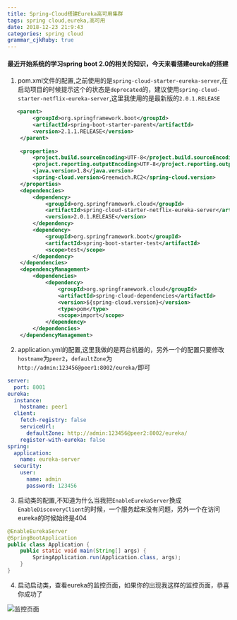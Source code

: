 ```yaml
---
title: Spring-Cloud搭建Eureka高可用集群
tags: spring cloud,eureka,高可用
date: 2018-12-23 21:9:43
categories: spring cloud
grammar_cjkRuby: true
---
```

#### 最近开始系统的学习spring boot 2.0的相关的知识，今天来看搭建eureka的搭建

1. pom.xml文件的配置,之前使用的是`spring-cloud-starter-eureka-server`,在启动项目的时候提示这个的状态是`deprecated`的，建议使用`spring-cloud-starter-netflix-eureka-server`,这里我使用的是最新版的`2.0.1.RELEASE`

``` xml
   <parent>
        <groupId>org.springframework.boot</groupId>
        <artifactId>spring-boot-starter-parent</artifactId>
        <version>2.1.1.RELEASE</version>
    </parent>
	
    <properties>
        <project.build.sourceEncoding>UTF-8</project.build.sourceEncoding>
        <project.reporting.outputEncoding>UTF-8</project.reporting.outputEncoding>
        <java.version>1.8</java.version>
        <spring-cloud.version>Greenwich.RC2</spring-cloud.version>
    </properties>
    <dependencies>
        <dependency>
            <groupId>org.springframework.cloud</groupId>
            <artifactId>spring-cloud-starter-netflix-eureka-server</artifactId>
            <version>2.0.1.RELEASE</version>
        </dependency>
        <dependency>
            <groupId>org.springframework.boot</groupId>
            <artifactId>spring-boot-starter-test</artifactId>
            <scope>test</scope>
        </dependency>
    </dependencies>
    <dependencyManagement>
        <dependencies>
            <dependency>
                <groupId>org.springframework.cloud</groupId>
                <artifactId>spring-cloud-dependencies</artifactId>
                <version>${spring-cloud.version}</version>
                <type>pom</type>
                <scope>import</scope>
            </dependency>
        </dependencies>
    </dependencyManagement>
```

2. application.yml的配置,这里我做的是两台机器的，另外一个的配置只要修改`hostname`为`peer2`，`defaultZone`为`http://admin:123456@peer1:8002/eureka/`即可

``` yml
server:
  port: 8001
eureka:
  instance:
    hostname: peer1
  client:
    fetch-registry: false
    serviceUrl:
      defaultZone: http://admin:123456@peer2:8002/eureka/
    register-with-eureka: false
spring:
  application:
    name: eureka-server
  security:
    user:
      name: admin
      password: 123456
```

3. 启动类的配置,不知道为什么当我把`EnableEurekaServer`换成`EnableDiscoveryClient`的时候，一个服务起来没有问题，另外一个在访问eureka的时候始终是404

``` java
@EnableEurekaServer
@SpringBootApplication
public class Application {
	public static void main(String[] args) {
		SpringApplication.run(Application.class, args);
	}
}
```

4. 启动启动类，查看eureka的监控页面，如果你的出现我这样的监控页面，恭喜你成功了

![监控页面](http://zsq-blog-image.oss-cn-beijing.aliyuncs.com/2018/12/20181223003.png)
